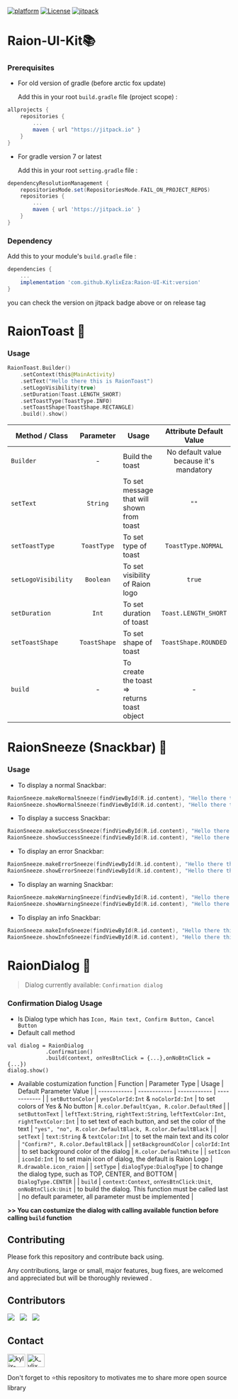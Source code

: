 [![platform](https://img.shields.io/badge/platform-Android-green.svg)](https://www.android.com)
[![License](https://img.shields.io/badge/license-MIT-EA4235.svg)](https://www.apache.org/licenses/LICENSE-2.0.html)
[![jitpack](https://jitpack.io/v/KylixEza/Raion-UI-Kit.svg)](https://jitpack.io/#KylixEza/Raion-UI-Kit)

# Raion-UI-Kit📚

### Prerequisites

- For old version of gradle (before arctic fox update)

  Add this in your root `build.gradle` file (project scope) :

```gradle
allprojects {
	repositories {
		...
		maven { url "https://jitpack.io" }
	}
}
```
- For gradle version 7 or latest
  
  Add this in your root `setting.gradle` file :
```gradle
dependencyResolutionManagement {
    repositoriesMode.set(RepositoriesMode.FAIL_ON_PROJECT_REPOS)
    repositories {
        ...
        maven { url 'https://jitpack.io' }
    }
}
```

### Dependency

Add this to your module's `build.gradle` file :

```gradle
dependencies {
	...
	implementation 'com.github.KylixEza:Raion-UI-Kit:version'
}
```
you can check the version on jitpack badge above or on release tag

# RaionToast 🍞

### Usage

```kotlin
RaionToast.Builder()
    .setContext(this@MainActivity)
    .setText("Hello there this is RaionToast")
    .setLogoVisibility(true)
    .setDuration(Toast.LENGTH_SHORT)
    .setToastType(ToastType.INFO)
    .setToastShape(ToastShape.RECTANGLE)
    .build().show()
 ```
 
 | Method / Class | Parameter | Usage | Attribute Default Value |
| ------ | :---------: | ----- | :-------------------: | 
| ```Builder```| - | Build the toast | No default value because it's mandatory |
| ```setText``` | ```String``` | To set message that will shown from toast | ```""``` |
| ```setToastType``` | ```ToastType``` | To set type of toast | ```ToastType.NORMAL``` |
| ```setLogoVisibility``` | ```Boolean``` | To set visibility of Raion logo  | ```true``` |
| ```setDuration``` | ```Int```| To set duration of toast | ```Toast.LENGTH_SHORT``` |
| ```setToastShape``` | ```ToastShape``` | To set shape of toast | ```ToastShape.ROUNDED``` |
| ```build``` | - | To create the toast => returns toast object | - |

# RaionSneeze (Snackbar) 🥨 

### Usage

- To display a normal Snackbar:

```kotlin
RaionSneeze.makeNormalSneeze(findViewById(R.id.content), "Hello there this is raion snackbar", Snackbar.LENGTH_LONG).show()
RaionSneeze.showNormalSneeze(findViewById(R.id.content), "Hello there this is raion snackbar", Snackbar.LENGTH_LONG)
```

- To display a success Snackbar:

``` kotlin
RaionSneeze.makeSuccessSneeze(findViewById(R.id.content), "Hello there this is raion snackbar", Snackbar.LENGTH_LONG).show()
RaionSneeze.showSuccessSneeze(findViewById(R.id.content), "Hello there this is raion snackbar", Snackbar.LENGTH_LONG)
```
- To display an error Snackbar:

``` kotlin 
RaionSneeze.makeErrorSneeze(findViewById(R.id.content), "Hello there this is raion snackbar", Snackbar.LENGTH_LONG).show()
RaionSneeze.showErrorSneeze(findViewById(R.id.content), "Hello there this is raion snackbar", Snackbar.LENGTH_LONG)
```

- To display an warning Snackbar:

``` kotlin
RaionSneeze.makeWarningSneeze(findViewById(R.id.content), "Hello there this is raion snackbar", Snackbar.LENGTH_LONG).show()
RaionSneeze.showWarningSneeze(findViewById(R.id.content), "Hello there this is raion snackbar", Snackbar.LENGTH_LONG)
```
- To display an info Snackbar:

``` kotlin
RaionSneeze.makeInfoSneeze(findViewById(R.id.content), "Hello there this is raion snackbar", Snackbar.LENGTH_LONG).show()
RaionSneeze.showInfoSneeze(findViewById(R.id.content), "Hello there this is raion snackbar", Snackbar.LENGTH_LONG)
```

# RaionDialog 📃

> Dialog currently available: `Confirmation dialog`

### Confirmation Dialog Usage
- Is Dialog type which has `Icon, Main text, Confirm Button, Cancel Button`
- Default call method
```
val dialog = RaionDialog
    		.Confirmation()
    		.build(context, onYesBtnClick = {...},onNoBtnClick = {...})
dialog.show()
```
- Available costumization function
  | Function  |  Parameter Type | Usage | Default Parameter Value  |
  | ------------ | ------------ | ------------ | ------------ |
  |  `setButtonColor` | `yesColorId:Int` & `noColorId:Int`  | to set colors of Yes & No button  |  `R.color.DefaultCyan, R.color.DefaultRed` |
  |  `setButtonText` | `leftText:String`, `rightText:String`, `leftTextColor:Int`,  `rightTextColor:Int`  | to set text of each button, and set the color of the text  | `"yes", "no", R.color.DefaultBlack, R.color.DefaultBlack`  |
  | `setText` | `text:String` & `textColor:Int` | to set the main text and its color  | `"Confirm?", R.color.DefaultBlack`  |
  |  `setBackgroundColor` | `colorId:Int`  | to set background color of the dialog  | `R.color.DefaultWhite`  |
  | `setIcon` | `iconId:Int` |  to set main icon of dialog, the default is Raion Logo | `R.drawable.icon_raion`  |
  |  `setType` | `dialogType:DialogType`  | to change the dialog type, such as TOP, CENTER, and BOTTOM  | `DialogType.CENTER`  |
  | `build`  | `context:Context`, `onYesBtnClick:Unit`, `onNoBtnClick:Unit`  | to build the dialog. This function must be called last  | no default parameter, all parameter must be implemented  |



**>> You can costumize the dialog with calling available function before calling `build` function**

## Contributing

Please fork this repository and contribute back using.

Any contributions, large or small, major features, bug fixes, are welcomed and appreciated
but will be thoroughly reviewed .

## Contributors
<p>
<img src="https://images.weserv.nl/?url=avatars.githubusercontent.com/u/58837451?v=4&h=100&w=100&fit=cover&mask=circle&maxage=7d"/>
 &nbsp
<img src="https://images.weserv.nl/?url=avatars.githubusercontent.com/u/74236720?v=4&h=100&w=100&fit=cover&mask=circle&maxage=7d"/>
&nbsp
<img src="https://images.weserv.nl/?url=avatars.githubusercontent.com/u/89689111?v=4&h=100&w=100&fit=cover&mask=circle&maxage=7d"/>
	
</p>
  
## Contact
<a href="https://www.linkedin.com/company/raioncommunity" target="blank"><img align="center" src="https://raw.githubusercontent.com/rahuldkjain/github-profile-readme-generator/master/src/images/icons/Social/linked-in-alt.svg" alt="kylix-eza-saputra-1bb1b7192" height="30" width="40" /></a>
<a href="https://www.instagram.com/raion_community/" target="blank"><img align="center" src="https://raw.githubusercontent.com/rahuldkjain/github-profile-readme-generator/master/src/images/icons/Social/instagram.svg" alt="k_ylix" height="30" width="40" /></a>

<p>
Don't forget to ⭐this repository to motivates me to share more open source library
</p>
